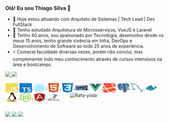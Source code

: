 ### Olá! Eu sou Thiago Silva 👋



- 🔭 Hoje estou attuando com Arquiteto de Sistemas | Tech Lead | Dev FullStack
- 🌱 Tenho estudado Arquitetura de Microsserviços, VueJS e Laravel
- 💬 Tenho 40 anos, sou apaixonado por Tecnologia, desenvolvo desde os meus 15 anos, tenho grande vivência em Infra, DevOps e Desenvolvimento de Software ao todo 25 anos de experiência.
- ⚡ Comecei faculdade diversas vezes, porém não conclui, mas complementei todo meu conhecimento através de cursos intensivos na área e bootcamps.

 <div>
  <a href="https://github.com/tsnetwork">
  <img height="180em" src="https://github-readme-stats.vercel.app/api?username=tsnetwork&show_icons=true&theme=dracula&include_all_commits=true&count_private=true"/>
  <img height="180em" src="https://github-readme-stats.vercel.app/api/top-langs/?username=tsnetwork&layout=compact&langs_count=7&theme=dracula"/>
</div>
  
<div style="display: inline_block"><br>
  <img align="center" alt="TsNetwork-Js" height="30" width="40" src="https://raw.githubusercontent.com/devicons/devicon/master/icons/javascript/javascript-plain.svg">
  <img align="center" alt="TsNetwork-Ts" height="30" width="40" src="https://raw.githubusercontent.com/devicons/devicon/master/icons/typescript/typescript-plain.svg">
  <img align="center" alt="TsNetwork-React" height="30" width="40" src="https://raw.githubusercontent.com/devicons/devicon/master/icons/react/react-original.svg">
  <img align="center" alt="TsNetwork-HTML" height="30" width="40" src="https://raw.githubusercontent.com/devicons/devicon/master/icons/html5/html5-original.svg">
  <img align="center" alt="TsNetwork-CSS" height="30" width="40" src="https://raw.githubusercontent.com/devicons/devicon/master/icons/css3/css3-original.svg">  
  <img align="center" alt="TsNetwork-PHP" height="30" width="40" src="https://raw.githubusercontent.com/devicons/devicon/master/icons/php/php-original.svg">
  <img align="center" alt="TsNetwork-VueJs" height="30" width="40" src="https://raw.githubusercontent.com/devicons/devicon/master/icons/vuejs/vuejs-original.svg">
  <img align="center" alt="TsNetwork-Laravel" height="30" width="40" src="https://raw.githubusercontent.com/devicons/devicon/master/icons/laravel/laravel-plain.svg">
  <img align="center" alt="TsNetwork-postgres" height="30" width="40" src="https://raw.githubusercontent.com/devicons/devicon/master/icons/postgresql/postgresql-original.svg">
  <img align="center" alt="TsNetwork-mysql" height="30" width="40" src="https://raw.githubusercontent.com/devicons/devicon/master/icons/mysql/mysql-original.svg">
  <img align="center" alt="TsNetwork-docker" height="30" width="40" src="https://raw.githubusercontent.com/devicons/devicon/master/icons/docker/docker-original.svg">
  <img align="center" alt="TsNetwork-linux" height="30" width="40" src="https://raw.githubusercontent.com/devicons/devicon/master/icons/linux/linux-original.svg">
  <img align="center" alt="TsNetwork-node" height="30" width="40" src="https://raw.githubusercontent.com/devicons/devicon/master/icons/nodejs/nodejs-original.svg">
  <img align="center" alt="TsNetwork-angular" height="30" width="40" src="https://raw.githubusercontent.com/devicons/devicon/master/icons/angularjs/angularjs-original.svg">
  <img align="center" alt="TsNetwork-Laravel" height="30" width="40" src="https://raw.githubusercontent.com/devicons/devicon/master/icons/microsoftsqlserver/microsoftsqlserver-plain-wordmark.svg">
  <img align="right" alt="Rafa-yoda" src="https://i.pinimg.com/originals/85/76/10/857610b192b42ea71d293aa00b21a7ee.gif" width="300">
</div>

  ##
  
  <div>
  <a href = "mailto:adsl.thiago@gmail.com"><img src="https://img.shields.io/badge/Gmail-D14836?style=for-the-badge&logo=gmail&logoColor=white" target="_blank"></a>
  <a href="https://www.linkedin.com/in/thiago-silva-81a1a398/" target="_blank"><img src="https://img.shields.io/badge/-LinkedIn-%230077B5?style=for-the-badge&logo=linkedin&logoColor=white" target="_blank"></a> 
    <a href="https://api.whatsapp.com/send?phone=5551983149171&text=Vi%20seu%20perfil%20no%20GitHub" target="_blank"><img src="https://img.shields.io/badge/WhatsApp-25D366?style=for-the-badge&logo=whatsapp&logoColor=white" target="_blank"></a> 
    
    
  </div>
